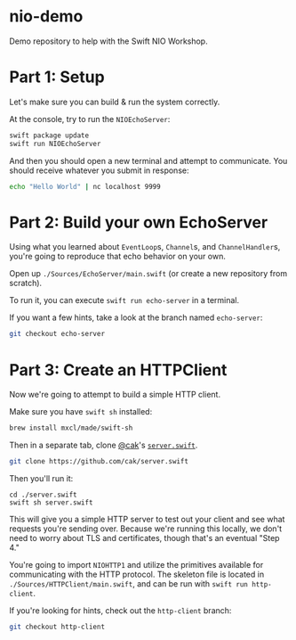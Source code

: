 # nio-demo

Demo repository to help with the Swift NIO Workshop.

# Part 1: Setup

Let's make sure you can build & run the system correctly.

At the console, try to run the `NIOEchoServer`:

```swift
swift package update
swift run NIOEchoServer
```

And then you should open a new terminal and attempt to communicate. You should receive whatever you submit in response:

```sh
echo "Hello World" | nc localhost 9999
```

# Part 2: Build your own EchoServer

Using what you learned about `EventLoop`s, `Channel`s, and `ChannelHandler`s, you're going to reproduce that echo behavior on your own.

Open up `./Sources/EchoServer/main.swift` (or create a new repository from scratch).

To run it, you can execute `swift run echo-server` in a terminal.

If you want a few hints, take a look at the branch named `echo-server`:

```sh
git checkout echo-server
```

# Part 3: Create an HTTPClient

Now we're going to attempt to build a simple HTTP client.

Make sure you have `swift sh` installed:

```sh
brew install mxcl/made/swift-sh
```

Then in a separate tab, clone [@cak](https://github.com/cak)'s [`server.swift`](https://github.com/cak/server.swift).

```sh
git clone https://github.com/cak/server.swift
```

Then you'll run it:

```
cd ./server.swift
swift sh server.swift
```

This will give you a simple HTTP server to test out your client and see what requests you're sending over. Because we're running this locally, we don't need to worry about TLS and certificates, though that's an eventual "Step 4."

You're going to import `NIOHTTP1` and utilize the primitives available for communicating with the HTTP protocol. The skeleton file is located in `./Sources/HTTPClient/main.swift`, and can be run with `swift run http-client`.

If you're looking for hints, check out the `http-client` branch:

```sh
git checkout http-client
```
